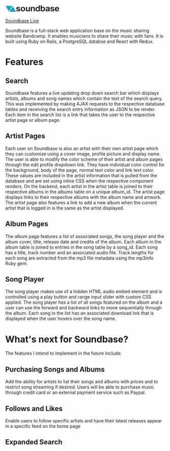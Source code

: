 ![alt text](https://github.com/jpshugrue/soundbase/blob/master/app/assets/images/home_page_logo.png "Soundbase Logo")

[Soundbase Live](https://aa-soundbase.herokuapp.com/#/)

Soundbase is a full-stack web application base on the music sharing website Bandcamp. It enables musicians to share their music with fans. It is built using Ruby on Rails, a PostgreSQL databse and React with Redux.

# Features

## Search

Soundbase features a live updating drop down search bar which displays artists, albums and song names which contain the text of the search query. This was implemented by making AJAX requests to the respective database tables and receiving the search entry information as JSON to be render. Each item in the search list is a link that takes the user to the respective artist page or album page.

## Artist Pages

Each user on Soundbase is also an artist with their own artist page which they can customize using a cover image, profile picture and display name. The user is able to modify the color scheme of their artist and album pages through the edit profile dropdown link. They have individual color control for the background, body of the page, normal text color and link text color. These values are included in the artist information that is pulled from the database and are set using inline CSS when the respective component renders. On the backend, each artist in the artist table is joined to their respective albums in the albums table on a unique album_id. The artist page displays links to their respective albums with the album name and artwork. The artist page also features a link to add a new album when the current artist that is logged in is the same as the artist displayed.

## Album Pages

The album page features a list of associated songs, the song player and the album cover, title, release date and credits of the album. Each album in the album table is joined to entries in the song table by a song_id. Each song has a title, track number and an associated audio file. Track lengths for each song are extracted from the mp3 file metadata using the mp3info Ruby gem.

## Song Player

The song player makes use of a hidden HTML audio embed element and is controlled using a play button and range input slider with custom CSS applied. The song player has a list of all songs featured on the album and a user can use the forward and backward links to move sequentially through the album. Each song in the list has an associated download link that is displayed when the user hovers over the song name.

# What's next for Soundbase?

The features I intend to implement in the future include:

## Purchasing Songs and Albums
Add the ability for artists to list their songs and albums with prices and to restrict song streaming if desired. Users will be able to purchase music through credit card or an external payment service such as Paypal.

## Follows and Likes
Enable users to follow specific artists and have their latest releases appear in a specific feed on the home page

## Expanded Search
